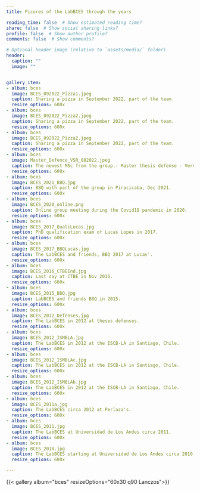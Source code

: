 ```yaml
---
title: Picures of the LabBCES through the years

reading_time: false  # Show estimated reading time?
share: false  # Show social sharing links?
profile: false  # Show author profile?
comments: false  # Show comments?

# Optional header image (relative to `assets/media/` folder).
header:
  caption: ""
  image: ""


gallery_item:
- album: bces
  image: BCES_092022_Pizza1.jpeg
  caption: Sharing a pizza in September 2022, part of the team.
  resize_options: 600x
- album: bces
  image: BCES_092022_Pizza2.jpeg
  caption: Sharing a pizza in September 2022, part of the team.
  resize_options: 600x
- album: bces
  image: BCES_092022_Pizza2.jpeg
  caption: Sharing a pizza in September 2022, part of the team.
  resize_options: 600x
- album: bces
  image: Master_Defence_VSR_082022.jpeg
  caption: The newest MSc from the group.- Master thesis defense - Verusca Semmler Rossi, Dec, 2022.
  resize_options: 600x
- album: bces
  image: BCES_2021_BBQ.jpg
  caption: BBQ with part of the group in Piracicaba, Dec 2021.
  resize_options: 600x
- album: bces
  image: BCES_2020_online.png
  caption: Online group meeting during the Covid19 pandemic in 2020.
  resize_options: 600x
- album: bces
  image: BCES_2017_QualiLucas.jpg
  caption: PhD qualification exam of Lucas Lopes in 2017.
  resize_options: 600x
- album: bces
  image: BCES_2017_BBQLucas.jpg
  caption: The LabBCES and friends, BBQ 2017 at Lucas'.
  resize_options: 600x
- album: bces
  image: BCES_2016_CTBEEnd.jpg
  caption: Last day at CTBE in Nov 2016.
  resize_options: 600x
- album: bces
  image: BCES_2015_BBQ.jpg
  caption: LabBCES and friends BBQ in 2015.
  resize_options: 600x
- album: bces
  image: BCES_2012_Defenses.jpg
  caption: The LabBCES in 2012 at theses defenses.
  resize_options: 600x
- album: bces
  image: BCES_2012_ISMBLA.jpg
  caption: The LabBCES in 2012 at the ISCB-LA in Santiago, Chile.
  resize_options: 600x
- album: bces
  image: BCES_2012_ISMBLAc.jpg
  caption: The LabBCES in 2012 at the ISCB-LA in Santiago, Chile.
  resize_options: 600x
- album: bces
  image: BCES_2012_ISMBLAb.jpg
  caption: The LabBCES in 2012 at the ISCB-LA in Santiago, Chile.
  resize_options: 600x
- album: bces
  image: BCES_2011a.jpg
  caption: The LabBCES circa 2012 at Perlaza's.
  resize_options: 600x
- album: bces
  image: BCES_2011.jpg
  caption: The LabBCES at Universidad de Los Andes circa 2011.
  resize_options: 600x
- album: bces
  image: BCES_2010.jpg
  caption: The LabBCES starting at Universidad de Los Andes circa 2010
  resize_options: 600x

---
```

{{< gallery album="bces" resizeOptions="60x30 q90 Lanczos">}} 
